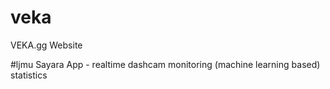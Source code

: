 # veka
VEKA.gg Website

#ljmu
Sayara App - realtime dashcam monitoring (machine learning based) statistics